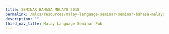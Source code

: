 ```yaml
---
title: SEMINAR BAHASA MELAYU 2018
permalink: /mlcs/resources/malay-language-seminar-seminar-bahasa-melayu-publications/seminar-bahasa-melayu-2018/
description: ""
third_nav_title: Malay Language Seminar Pub
---
```

